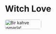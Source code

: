 # Witch Love

<a href="https://www.buymeacoffee.com/witchlove" target="_blank"><img src="https://www.buymeacoffee.com/assets/img/custom_images/orange_img.png" title="Bir kahve ısmarla!" style="height: 32px; width: 120px; border: 0; border-radius: 6px;" draggable="false"></a>
